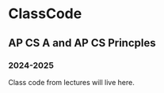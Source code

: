 # ClassCode
 
## AP CS A and AP CS Princples

### 2024-2025

Class code from lectures will live here.